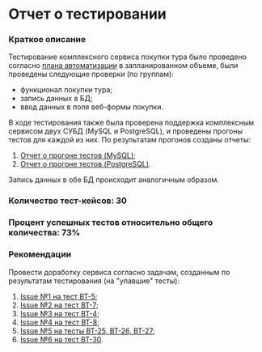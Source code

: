 # Отчет о тестировании

### Краткое описание
Тестирование комплексного сервиса покупки тура было проведено согласно [плана автоматизации](Plan.md) в запланированном объеме, были проведены следующие проверки (по группам):
- функционал покупки тура;
- запись данных в БД;
- ввод данных в поля веб-формы покупки.

В ходе тестирования также была проверена поддержка комплексным сервисом двух СУБД (MySQL и PostgreSQL), и проведены прогоны тестов для каждой из них. По результатам прогонов созданы отчеты:
1. [Отчет о прогоне тестов (MySQL)](Report_MySQL/index.html);
2. [Отчет о прогоне тестов (PostgreSQL)](Report_PostgreSQL/index.html).

Запись данных в обе БД происходит аналогичным образом.

### Количество тест-кейсов: **30**
### Процент успешных тестов относительно общего количества: **73%**
### Рекомендации
Провести доработку сервиса согласно задачам, созданным по результатам тестирования (на "упавшие" тесты):
1. [Issue №1 на тест BT-5](https://github.com/droidAps/GraduateWork/issues/1); 
2. [Issue №2 на тест BT-7](https://github.com/droidAps/GraduateWork/issues/2); 
3. [Issue №3 на тест BT-4](https://github.com/droidAps/GraduateWork/issues/3);
4. [Issue №4 на тест BT-8](https://github.com/droidAps/GraduateWork/issues/4);
5. [Issue №5 на тесты BT-25, BT-26, BT-27](https://github.com/droidAps/GraduateWork/issues/5);
6. [Issue №6 на тест BT-30](https://github.com/droidAps/GraduateWork/issues/6).
